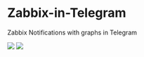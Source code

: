 # Zabbix-in-Telegram
Zabbix Notifications with graphs in Telegram

![](http://i.imgur.com/1T4aHuf.png)
![](http://i.imgur.com/5ZPyvoe.png)
